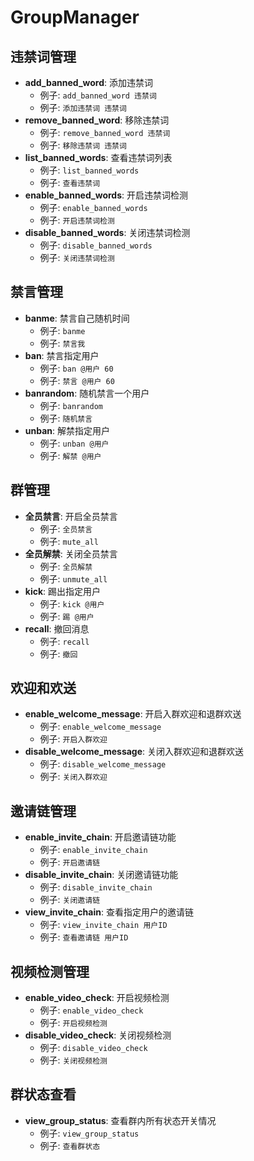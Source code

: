 # GroupManager

## 违禁词管理

- **add_banned_word**: 添加违禁词
  - 例子: `add_banned_word 违禁词`
  - 例子: `添加违禁词 违禁词`
- **remove_banned_word**: 移除违禁词
  - 例子: `remove_banned_word 违禁词`
  - 例子: `移除违禁词 违禁词`
- **list_banned_words**: 查看违禁词列表
  - 例子: `list_banned_words`
  - 例子: `查看违禁词`
- **enable_banned_words**: 开启违禁词检测
  - 例子: `enable_banned_words`
  - 例子: `开启违禁词检测`
- **disable_banned_words**: 关闭违禁词检测
  - 例子: `disable_banned_words`
  - 例子: `关闭违禁词检测`

## 禁言管理

- **banme**: 禁言自己随机时间
  - 例子: `banme`
  - 例子: `禁言我`
- **ban**: 禁言指定用户
  - 例子: `ban @用户 60`
  - 例子: `禁言 @用户 60`
- **banrandom**: 随机禁言一个用户
  - 例子: `banrandom`
  - 例子: `随机禁言`
- **unban**: 解禁指定用户
  - 例子: `unban @用户`
  - 例子: `解禁 @用户`

## 群管理

- **全员禁言**: 开启全员禁言
  - 例子: `全员禁言`
  - 例子: `mute_all`
- **全员解禁**: 关闭全员禁言
  - 例子: `全员解禁`
  - 例子: `unmute_all`
- **kick**: 踢出指定用户
  - 例子: `kick @用户`
  - 例子: `踢 @用户`
- **recall**: 撤回消息
  - 例子: `recall`
  - 例子: `撤回`

## 欢迎和欢送

- **enable_welcome_message**: 开启入群欢迎和退群欢送
  - 例子: `enable_welcome_message`
  - 例子: `开启入群欢迎`
- **disable_welcome_message**: 关闭入群欢迎和退群欢送
  - 例子: `disable_welcome_message`
  - 例子: `关闭入群欢迎`

## 邀请链管理

- **enable_invite_chain**: 开启邀请链功能
  - 例子: `enable_invite_chain`
  - 例子: `开启邀请链`
- **disable_invite_chain**: 关闭邀请链功能
  - 例子: `disable_invite_chain`
  - 例子: `关闭邀请链`
- **view_invite_chain**: 查看指定用户的邀请链
  - 例子: `view_invite_chain 用户ID`
  - 例子: `查看邀请链 用户ID`

## 视频检测管理

- **enable_video_check**: 开启视频检测
  - 例子: `enable_video_check`
  - 例子: `开启视频检测`
- **disable_video_check**: 关闭视频检测
  - 例子: `disable_video_check`
  - 例子: `关闭视频检测`

## 群状态查看

- **view_group_status**: 查看群内所有状态开关情况
  - 例子: `view_group_status`
  - 例子: `查看群状态`